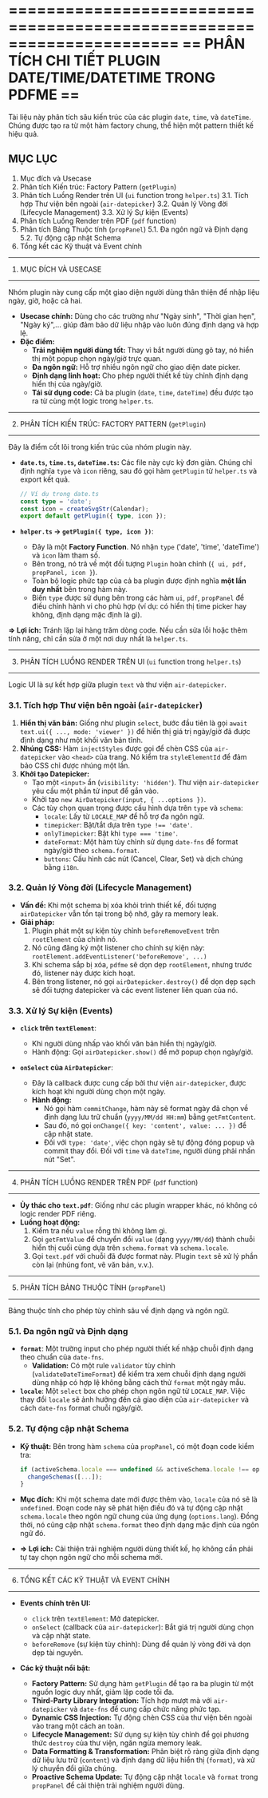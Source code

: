 ======================================================================
==   PHÂN TÍCH CHI TIẾT PLUGIN DATE/TIME/DATETIME TRONG PDFME        ==
======================================================================

Tài liệu này phân tích sâu kiến trúc của các plugin `date`, `time`, và `dateTime`. Chúng được tạo ra từ một hàm factory chung, thể hiện một pattern thiết kế hiệu quả.

MỤC LỤC
---------
1.  Mục đích và Usecase
2.  Phân tích Kiến trúc: Factory Pattern (`getPlugin`)
3.  Phân tích Luồng Render trên UI (`ui` function trong `helper.ts`)
    3.1. Tích hợp Thư viện bên ngoài (`air-datepicker`)
    3.2. Quản lý Vòng đời (Lifecycle Management)
    3.3. Xử lý Sự kiện (Events)
4.  Phân tích Luồng Render trên PDF (`pdf` function)
5.  Phân tích Bảng Thuộc tính (`propPanel`)
    5.1. Đa ngôn ngữ và Định dạng
    5.2. Tự động cập nhật Schema
6.  Tổng kết các Kỹ thuật và Event chính

----------------------------------------------------------------------
1. MỤC ĐÍCH VÀ USECASE
----------------------------------------------------------------------

Nhóm plugin này cung cấp một giao diện người dùng thân thiện để nhập liệu ngày, giờ, hoặc cả hai.

-   **Usecase chính:** Dùng cho các trường như "Ngày sinh", "Thời gian hẹn", "Ngày ký",... giúp đảm bảo dữ liệu nhập vào luôn đúng định dạng và hợp lệ.
-   **Đặc điểm:**
    -   **Trải nghiệm người dùng tốt:** Thay vì bắt người dùng gõ tay, nó hiển thị một popup chọn ngày/giờ trực quan.
    -   **Đa ngôn ngữ:** Hỗ trợ nhiều ngôn ngữ cho giao diện date picker.
    -   **Định dạng linh hoạt:** Cho phép người thiết kế tùy chỉnh định dạng hiển thị của ngày/giờ.
    -   **Tái sử dụng code:** Cả ba plugin (`date`, `time`, `dateTime`) đều được tạo ra từ cùng một logic trong `helper.ts`.

----------------------------------------------------------------------
2. PHÂN TÍCH KIẾN TRÚC: FACTORY PATTERN (`getPlugin`)
----------------------------------------------------------------------

Đây là điểm cốt lõi trong kiến trúc của nhóm plugin này.

-   **`date.ts`, `time.ts`, `dateTime.ts`:** Các file này cực kỳ đơn giản. Chúng chỉ định nghĩa `type` và `icon` riêng, sau đó gọi hàm `getPlugin` từ `helper.ts` và export kết quả.

    ```typescript
    // Ví dụ trong date.ts
    const type = 'date';
    const icon = createSvgStr(Calendar);
    export default getPlugin({ type, icon });
    ```

-   **`helper.ts` -> `getPlugin({ type, icon })`**:
    -   Đây là một **Factory Function**. Nó nhận `type` ('date', 'time', 'dateTime') và `icon` làm tham số.
    -   Bên trong, nó trả về một đối tượng `Plugin` hoàn chỉnh (`{ ui, pdf, propPanel, icon }`).
    -   Toàn bộ logic phức tạp của cả ba plugin được định nghĩa **một lần duy nhất** bên trong hàm này.
    -   Biến `type` được sử dụng bên trong các hàm `ui`, `pdf`, `propPanel` để điều chỉnh hành vi cho phù hợp (ví dụ: có hiển thị time picker hay không, định dạng mặc định là gì).

**=> Lợi ích:** Tránh lặp lại hàng trăm dòng code. Nếu cần sửa lỗi hoặc thêm tính năng, chỉ cần sửa ở một nơi duy nhất là `helper.ts`.

----------------------------------------------------------------------
3. PHÂN TÍCH LUỒNG RENDER TRÊN UI (`ui` function trong `helper.ts`)
----------------------------------------------------------------------

Logic UI là sự kết hợp giữa plugin `text` và thư viện `air-datepicker`.

### 3.1. Tích hợp Thư viện bên ngoài (`air-datepicker`)

1.  **Hiển thị văn bản:** Giống như plugin `select`, bước đầu tiên là gọi `await text.ui({ ..., mode: 'viewer' })` để hiển thị giá trị ngày/giờ đã được định dạng như một khối văn bản tĩnh.
2.  **Nhúng CSS:** Hàm `injectStyles` được gọi để chèn CSS của `air-datepicker` vào `<head>` của trang. Nó kiểm tra `styleElementId` để đảm bảo CSS chỉ được nhúng một lần.
3.  **Khởi tạo Datepicker:**
    -   Tạo một `<input>` ẩn (`visibility: 'hidden'`). Thư viện `air-datepicker` yêu cầu một phần tử input để gắn vào.
    -   Khởi tạo `new AirDatepicker(input, { ...options })`.
    -   Các tùy chọn quan trọng được cấu hình dựa trên `type` và `schema`:
        -   `locale`: Lấy từ `LOCALE_MAP` để hỗ trợ đa ngôn ngữ.
        -   `timepicker`: Bật/tắt dựa trên `type !== 'date'`.
        -   `onlyTimepicker`: Bật khi `type === 'time'`.
        -   `dateFormat`: Một hàm tùy chỉnh sử dụng `date-fns` để format ngày/giờ theo `schema.format`.
        -   `buttons`: Cấu hình các nút (Cancel, Clear, Set) và dịch chúng bằng `i18n`.

### 3.2. Quản lý Vòng đời (Lifecycle Management)

-   **Vấn đề:** Khi một schema bị xóa khỏi trình thiết kế, đối tượng `airDatepicker` vẫn tồn tại trong bộ nhớ, gây ra memory leak.
-   **Giải pháp:**
    1.  Plugin phát một sự kiện tùy chỉnh `beforeRemoveEvent` trên `rootElement` của chính nó.
    2.  Nó cũng đăng ký một listener cho chính sự kiện này: `rootElement.addEventListener('beforeRemove', ...)`
    3.  Khi schema sắp bị xóa, `pdfme` sẽ dọn dẹp `rootElement`, nhưng trước đó, listener này được kích hoạt.
    4.  Bên trong listener, nó gọi `airDatepicker.destroy()` để dọn dẹp sạch sẽ đối tượng datepicker và các event listener liên quan của nó.

### 3.3. Xử lý Sự kiện (Events)

-   **`click` trên `textElement`**:
    -   Khi người dùng nhấp vào khối văn bản hiển thị ngày/giờ.
    -   Hành động: Gọi `airDatepicker.show()` để mở popup chọn ngày/giờ.

-   **`onSelect` của `AirDatepicker`**:
    -   Đây là callback được cung cấp bởi thư viện `air-datepicker`, được kích hoạt khi người dùng chọn một ngày.
    -   **Hành động:**
        -   Nó gọi hàm `commitChange`, hàm này sẽ format ngày đã chọn về định dạng lưu trữ chuẩn (`yyyy/MM/dd HH:mm`) bằng `getFmtContent`.
        -   Sau đó, nó gọi `onChange({ key: 'content', value: ... })` để cập nhật state.
        -   Đối với `type: 'date'`, việc chọn ngày sẽ tự động đóng popup và commit thay đổi. Đối với `time` và `dateTime`, người dùng phải nhấn nút "Set".

----------------------------------------------------------------------
4. PHÂN TÍCH LUỒNG RENDER TRÊN PDF (`pdf` function)
----------------------------------------------------------------------

-   **Ủy thác cho `text.pdf`**: Giống như các plugin wrapper khác, nó không có logic render PDF riêng.
-   **Luồng hoạt động:**
    1.  Kiểm tra nếu `value` rỗng thì không làm gì.
    2.  Gọi `getFmtValue` để chuyển đổi `value` (dạng `yyyy/MM/dd`) thành chuỗi hiển thị cuối cùng dựa trên `schema.format` và `schema.locale`.
    3.  Gọi `text.pdf` với chuỗi đã được format này. Plugin `text` sẽ xử lý phần còn lại (nhúng font, vẽ văn bản, v.v.).

----------------------------------------------------------------------
5. PHÂN TÍCH BẢNG THUỘC TÍNH (`propPanel`)
----------------------------------------------------------------------

Bảng thuộc tính cho phép tùy chỉnh sâu về định dạng và ngôn ngữ.

### 5.1. Đa ngôn ngữ và Định dạng

-   **`format`**: Một trường input cho phép người thiết kế nhập chuỗi định dạng theo chuẩn của `date-fns`.
    -   **Validation:** Có một rule `validator` tùy chỉnh (`validateDateTimeFormat`) để kiểm tra xem chuỗi định dạng người dùng nhập có hợp lệ không bằng cách thử `format` một ngày mẫu.
-   **`locale`**: Một `select` box cho phép chọn ngôn ngữ từ `LOCALE_MAP`. Việc thay đổi `locale` sẽ ảnh hưởng đến cả giao diện của `air-datepicker` và cách `date-fns` format chuỗi ngày/giờ.

### 5.2. Tự động cập nhật Schema

-   **Kỹ thuật:** Bên trong hàm `schema` của `propPanel`, có một đoạn code kiểm tra:

    ```typescript
    if (activeSchema.locale === undefined && activeSchema.locale !== options.lang) {
      changeSchemas([...]);
    }
    ```

-   **Mục đích:** Khi một schema date mới được thêm vào, `locale` của nó sẽ là `undefined`. Đoạn code này sẽ phát hiện điều đó và tự động cập nhật `schema.locale` theo ngôn ngữ chung của ứng dụng (`options.lang`). Đồng thời, nó cũng cập nhật `schema.format` theo định dạng mặc định của ngôn ngữ đó.
-   **=> Lợi ích:** Cải thiện trải nghiệm người dùng thiết kế, họ không cần phải tự tay chọn ngôn ngữ cho mỗi schema mới.

----------------------------------------------------------------------
6. TỔNG KẾT CÁC KỸ THUẬT VÀ EVENT CHÍNH
----------------------------------------------------------------------

-   **Events chính trên UI:**
    -   `click` trên `textElement`: Mở datepicker.
    -   `onSelect` (callback của `air-datepicker`): Bắt giá trị người dùng chọn và cập nhật state.
    -   `beforeRemove` (sự kiện tùy chỉnh): Dùng để quản lý vòng đời và dọn dẹp tài nguyên.

-   **Các kỹ thuật nổi bật:**
    -   **Factory Pattern:** Sử dụng hàm `getPlugin` để tạo ra ba plugin từ một nguồn logic duy nhất, giảm lặp code tối đa.
    -   **Third-Party Library Integration:** Tích hợp mượt mà với `air-datepicker` và `date-fns` để cung cấp chức năng phức tạp.
    -   **Dynamic CSS Injection:** Tự động chèn CSS của thư viện bên ngoài vào trang một cách an toàn.
    -   **Lifecycle Management:** Sử dụng sự kiện tùy chỉnh để gọi phương thức `destroy` của thư viện, ngăn ngừa memory leak.
    -   **Data Formatting & Transformation:** Phân biệt rõ ràng giữa định dạng dữ liệu lưu trữ (`content`) và định dạng dữ liệu hiển thị (`format`), và xử lý chuyển đổi giữa chúng.
    -   **Proactive Schema Update:** Tự động cập nhật `locale` và `format` trong `propPanel` để cải thiện trải nghiệm người dùng.